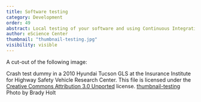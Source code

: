 ```yaml
---
title: Software testing
category: Development
order: 49
abstract: Local testing of your software and using Continuous Integration and Continuous Deployment (CI/CD)
author: eScience Center
thumbnail: "thumbnail-testing.jpg"
visibility: visible
---
```


A cut-out of the following image:

Crash test dummy in a 2010 Hyundai Tucson GLS at the Insurance Institute for Highway Safety Vehicle Research Center.
This file is licensed under the [Creative Commons Attribution 3.0 Unported](https://creativecommons.org/licenses/by/3.0/deed.en) license.
[thumbnail-testing](https://commons.wikimedia.org/wiki/File:IIHS_crash_test_dummy_in_Hyundai_Tucson.jpg)
Photo by Brady Holt